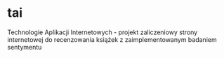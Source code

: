 # tai
Technologie Aplikacji Internetowych - projekt zaliczeniowy strony internetowej do recenzowania książek z zaimplementowanym badaniem sentymentu
